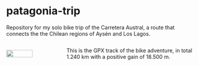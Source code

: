 # patagonia-trip
Repository for my solo bike trip of the Carretera Austral,
a route that connects the the Chilean regions of Aysén and Los Lagos.


<div style="display: flex; align-items: center;">
  <img src="https://github.com/user-attachments/assets/9905ee4b-1a54-4562-8038-e2d5c2196f86" width="50%" style="margin-right: 20px;" />
  <p>
    This is the GPX track of the bike adventure, in total 1.240 km with a positive gain of 18.500 m.
  </p>
</div>
